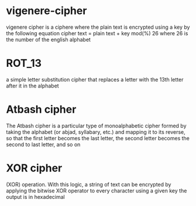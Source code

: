 # vigenere-cipher
vigenere cipher is a ciphere where the plain text is encrypted using a key by the following equation
cipher text = plain text + key mod(%) 26
where 26 is the number of the english alphabet

# ROT_13
a simple letter substitution cipher that replaces a letter with the 13th letter after it in the alphabet

# Atbash cipher 
The Atbash cipher is a particular type of monoalphabetic cipher formed by taking the alphabet (or abjad, syllabary, etc.) and mapping it to its reverse, so that the first letter becomes the last letter, the second letter becomes the second to last letter, and so on

# XOR cipher
(XOR) operation. With this logic, a string of text can be encrypted by applying the bitwise XOR operator to every character using a given key
the output is in hexadecimal
